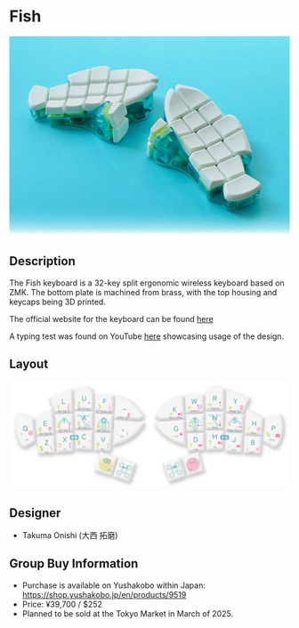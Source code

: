 # Fish
![](./Images/fish_cover.webp)

## Description
The Fish keyboard is a 32-key split ergonomic wireless keyboard based on ZMK. The bottom plate is machined from brass, with the top housing and keycaps being 3D printed.

The official website for the keyboard can be found [here](https://o24.works/fish/)

A typing test was found on YouTube [here](https://www.youtube.com/watch?v=iKSnUOVDimM&t=841s) showcasing usage of the design.

## Layout
![](./Images/fish_layout.webp)

## Designer
- Takuma Onishi (大西 拓磨)

## Group Buy Information
- Purchase is available on Yushakobo within Japan: https://shop.yushakobo.jp/en/products/9519
- Price: ¥39,700 / $252
- Planned to be sold at the Tokyo Market in March of 2025.
